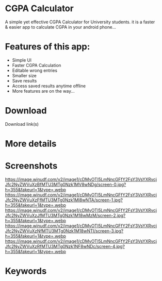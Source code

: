 # CGPA Calculator
A simple yet effective CGPA Calculator for University students. it is a faster & easier app to calculate CGPA in your android phone...

# Features of this app:
* Simple UI
* Faster CGPA Calculation
* Editable wrong entries
* Smaller size
* Save results
* Access saved results anytime offline
* More features are on the way...

# Download
Download link(s)

# More details


# Screenshots
https://image.winudf.com/v2/image1/cDMyOTI5LmNncGFfY2FsY3VsYXRvcjJfc2NyZWVuXzBfMTU3MTg0Nzk1MV8wNDg/screen-0.jpg?h=355&fakeurl=1&type=.webp
https://image.winudf.com/v2/image1/cDMyOTI5LmNncGFfY2FsY3VsYXRvcjJfc2NyZWVuXzFfMTU3MTg0Nzk1Ml8wNTA/screen-1.jpg?h=355&fakeurl=1&type=.webp
https://image.winudf.com/v2/image1/cDMyOTI5LmNncGFfY2FsY3VsYXRvcjJfc2NyZWVuXzJfMTU3MTg0Nzk1M18wMzM/screen-2.jpg?h=355&fakeurl=1&type=.webp
https://image.winudf.com/v2/image1/cDMyOTI5LmNncGFfY2FsY3VsYXRvcjJfc2NyZWVuXzNfMTU3MTg0Nzk1M18wNTI/screen-3.jpg?h=355&fakeurl=1&type=.webp
https://image.winudf.com/v2/image1/cDMyOTI5LmNncGFfY2FsY3VsYXRvcjJfc2NyZWVuXzRfMTU3MTg0Nzk1NF8wNDc/screen-4.jpg?h=355&fakeurl=1&type=.webp

# Keywords
